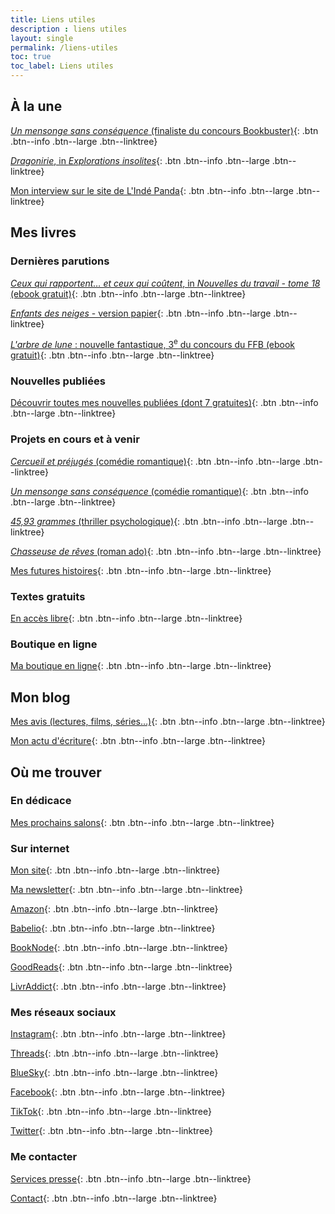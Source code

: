 ```yaml
---
title: Liens utiles
description : liens utiles
layout: single
permalink: /liens-utiles
toc: true
toc_label: Liens utiles
---
```


## À la une

<a href="https://www.instagram.com/p/C8O5XMRqK0P/?img_index=2" target="_blank">*Un mensonge sans conséquence* (finaliste du concours Bookbuster)</a>{: .btn .btn--info .btn--large .btn--linktree}

[*Dragonirie*, in *Explorations insolites*](/publications/dragonirie){: .btn .btn--info .btn--large .btn--linktree}

<a href="https://lindepanda.wordpress.com/2024/01/12/interview-catherine-phan-van/" target="_blank">Mon interview sur le site de L'Indé Panda</a>{: .btn .btn--info .btn--large .btn--linktree}


## Mes livres

### Dernières parutions

<a href="https://occitanie.aract.fr/sites/default/files/2024-03/RecueilAract2023.pdf" target="_blank">*Ceux qui rapportent… et ceux qui coûtent*, in *Nouvelles du travail - tome 18* (ebook gratuit)</a>{: .btn .btn--info .btn--large .btn--linktree}

<a href="https://catherinephanvan.sumupstore.com/article/enfants-des-neiges" target="_blank">*Enfants des neiges* - version papier</a>{: .btn .btn--info .btn--large .btn--linktree}

<a href="https://festival-fantastique.fr/wp-content/uploads/FFB-2023-pdf.pdf" target="_blank">*L'arbre de lune*&nbsp;: nouvelle fantastique, 3<sup>e</sup> du concours du FFB (ebook gratuit)</a>{: .btn .btn--info .btn--large .btn--linktree}


### Nouvelles publiées

[Découvrir toutes mes nouvelles publiées (dont 7 gratuites)](/publications){: .btn .btn--info .btn--large .btn--linktree}


### Projets en cours et à venir

[*Cercueil et préjugés* (comédie romantique)](/publications/projets-en-cours/#cercueil-et-préjugés){: .btn .btn--info .btn--large .btn--linktree}

[*Un mensonge sans conséquence* (comédie romantique)](/publications/projets-en-cours/#un-mensonge-sans-conséquence){: .btn .btn--info .btn--large .btn--linktree}

[*45,93&nbsp;grammes* (thriller psychologique)](/publications/projets-en-cours/#4593grammes){: .btn .btn--info .btn--large .btn--linktree}

[*Chasseuse de rêves* (roman ado)](/publications/projets-en-cours/#chasseuse-de-rêves){: .btn .btn--info .btn--large .btn--linktree}

[Mes futures histoires](/publications/projets-en-cours){: .btn .btn--info .btn--large .btn--linktree}


### Textes gratuits

[En accès libre](/echantillons){: .btn .btn--info .btn--large .btn--linktree}


### Boutique en ligne

[Ma boutique en ligne](https://catherinephanvan.sumupstore.com/){: .btn .btn--info .btn--large .btn--linktree}


## Mon blog

[Mes avis (lectures, films, séries&hellip;)](/blog/categories#chronique){: .btn .btn--info .btn--large .btn--linktree}

[Mon actu d'écriture](/blog/tags#écriture){: .btn .btn--info .btn--large .btn--linktree}


## Où me trouver

### En dédicace

[Mes prochains salons](/agenda){: .btn .btn--info .btn--large .btn--linktree}

### Sur internet

[Mon site](/){: .btn .btn--info .btn--large .btn--linktree}

[Ma newsletter](/newsletter#abonnez-vous){: .btn .btn--info .btn--large .btn--linktree}

<a href="https://www.amazon.fr/stores/author/B09LZ7H52W" target="_blank">Amazon</a>{: .btn .btn--info .btn--large .btn--linktree}

<a href="https://www.babelio.com/auteur/Catherine-Phan-Van/586698" target="_blank">Babelio</a>{: .btn .btn--info .btn--large .btn--linktree}

<a href="https://booknode.com/auteur/catherine-phan-van" target="_blank">BookNode</a>{: .btn .btn--info .btn--large .btn--linktree}

<a href="https://www.goodreads.com/author/show/21595869.Catherine_Phan_Van" target="_blank">GoodReads</a>{: .btn .btn--info .btn--large .btn--linktree}

<a href="https://www.livraddict.com/biblio/auteur/catherine-phan-van.html" target="_blank">LivrAddict</a>{: .btn .btn--info .btn--large .btn--linktree}

### Mes réseaux sociaux

<a href="https://www.instagram.com/cathphanvan/" target="_blank">Instagram</a>{: .btn .btn--info .btn--large .btn--linktree}

<a href="https://www.threads.net/@cathphanvan" target="_blank">Threads</a>{: .btn .btn--info .btn--large .btn--linktree}

<a href="https://bsky.app/profile/cathphanvan.bsky.social" target="_blank">BlueSky</a>{: .btn .btn--info .btn--large .btn--linktree}

<a href="https://www.facebook.com/CathPhanvan" target="_blank">Facebook</a>{: .btn .btn--info .btn--large .btn--linktree}

<a href="https://www.tiktok.com/@cathphanvan" target="_blank">TikTok</a>{: .btn .btn--info .btn--large .btn--linktree}

<a href="https://twitter.com/CathPhanvan" target="_blank">Twitter</a>{: .btn .btn--info .btn--large .btn--linktree}

### Me contacter

<a href="https://simplement.pro/u/CathPhanvan" target="_blank">Services presse</a>{: .btn .btn--info .btn--large .btn--linktree}

[Contact](/contact){: .btn .btn--info .btn--large .btn--linktree}

